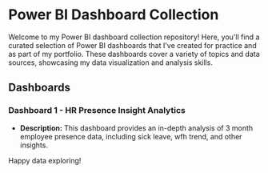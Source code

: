 # Power BI Dashboard Collection

Welcome to my Power BI dashboard collection repository! Here, you'll find a curated selection of Power BI dashboards that I've created for practice and as part of my portfolio. These dashboards cover a variety of topics and data sources, showcasing my data visualization and analysis skills.

## Dashboards

### Dashboard 1 - HR Presence Insight Analytics

- **Description:** This dashboard provides an in-depth analysis of 3 month employee presence data, including sick leave, wfh trend, and other insights.


Happy data exploring!
